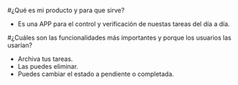 #¿Qué es mi producto y para que sirve?

* Es una APP para el control y verificación de nuestas tareas del día a día.

#¿Cuáles son las funcionalidades más importantes y porque los usuarios las usarían?

* Archiva tus tareas.
* Las puedes eliminar.
* Puedes cambiar el estado a pendiente o completada.
